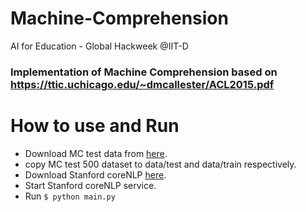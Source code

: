 # Machine-Comprehension
AI for Education - Global Hackweek @IIT-D

### Implementation of Machine Comprehension based on https://ttic.uchicago.edu/~dmcallester/ACL2015.pdf 

# How to use and Run

  - Download MC test data from [here](http://research.microsoft.com/en-us/um/redmond/projects/mctest/).
  - copy MC test 500 dataset to data/test and data/train respectively.
  - Download Stanford coreNLP [here](http://stanfordnlp.github.io/CoreNLP/history.html).
  - Start Stanford coreNLP service.
  - Run `$ python main.py`

